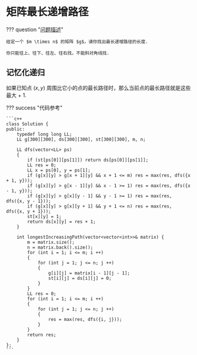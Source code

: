 # 矩阵最长递增路径

??? question "[问题描述](https://leetcode.cn/problems/longest-increasing-path-in-a-matrix/description/)"

    给定一个 $m \times n$ 的矩阵 $g$，请你找出最长递增路径的长度.

    你只能往上、往下、往左、往右找，不能斜对角线找.

## 记忆化递归

如果已知点 $(x, y)$ 周围比它小的点的最长路径时，那么当前点的最长路径就是这些最大 + 1.

??? success "代码参考"

    ```c++
    class Solution {
    public:
        typedef long long LL;
        LL g[300][300], ds[300][300], st[300][300], m, n;

        LL dfs(vector<LL> ps)
        {
            if (st[ps[0]][ps[1]]) return ds[ps[0]][ps[1]];
            LL res = 0;
            LL x = ps[0], y = ps[1];
            if (g[x][y] > g[x + 1][y] && x + 1 <= m) res = max(res, dfs({x + 1, y}));
            if (g[x][y] > g[x - 1][y] && x - 1 >= 1) res = max(res, dfs({x - 1, y}));
            if (g[x][y] > g[x][y - 1] && y - 1 >= 1) res = max(res, dfs({x, y - 1}));
            if (g[x][y] > g[x][y + 1] && y + 1 <= n) res = max(res, dfs({x, y + 1}));
            st[x][y] = 1;
            return ds[x][y] = res + 1;
        }

        int longestIncreasingPath(vector<vector<int>>& matrix) {
            m = matrix.size();
            n = matrix.back().size();
            for (int i = 1; i <= m; i ++)
            {
                for (int j = 1; j <= n; j ++)
                {
                    g[i][j] = matrix[i - 1][j - 1];
                    st[i][j] = ds[i][j] = 0;
                }
            }
            LL res = 0;
            for (int i = 1; i <= m; i ++)
            {
                for (int j = 1; j <= n; j ++)
                {
                    res = max(res, dfs({i, j}));
                }
            }
            return res;
        }
    };
    ```